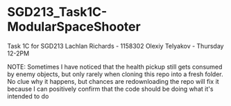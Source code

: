 # SGD213_Task1C-ModularSpaceShooter
 Task 1C for SGD213
Lachlan Richards - 1158302
Olexiy Telyakov - Thursday 12-2PM

NOTE: Sometimes I have noticed that the health pickup still gets consumed by enemy objects, but only rarely when cloning this repo into a fresh folder. No clue why it happens, but chances are redownloading the repo will fix it because I can positively confirm that the code should be doing what it's intended to do
